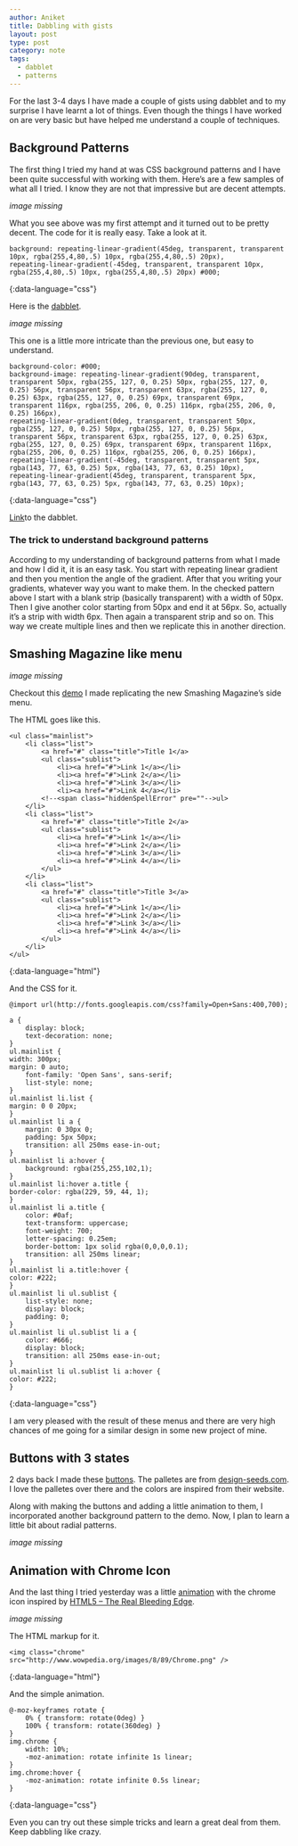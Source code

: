 ```yaml
---
author: Aniket
title: Dabbling with gists
layout: post
type: post
category: note
tags:
  - dabblet
  - patterns
---
```

For the last 3-4 days I have made a couple of gists using dabblet and to my surprise I have learnt a lot of things. Even though the things I have worked on are very basic but have helped me understand a couple of techniques.

## Background Patterns

The first thing I tried my hand at was CSS background patterns and I have been quite successful with working with them. Here’s are a few samples of what all I tried. I know they are not that impressive but are decent attempts.

_image missing_

What you see above was my first attempt and it turned out to be pretty decent. The code for it is really easy. Take a look at it.

    background: repeating-linear-gradient(45deg, transparent, transparent 10px, rgba(255,4,80,.5) 10px, rgba(255,4,80,.5) 20px),
    repeating-linear-gradient(-45deg, transparent, transparent 10px, rgba(255,4,80,.5) 10px, rgba(255,4,80,.5) 20px) #000;
{:data-language="css"}

Here is the [dabblet][2].

_image missing_

This one is a little more intricate than the previous one, but easy to understand.

    background-color: #000;
    background-image: repeating-linear-gradient(90deg, transparent, transparent 50px, rgba(255, 127, 0, 0.25) 50px, rgba(255, 127, 0, 0.25) 56px, transparent 56px, transparent 63px, rgba(255, 127, 0, 0.25) 63px, rgba(255, 127, 0, 0.25) 69px, transparent 69px, transparent 116px, rgba(255, 206, 0, 0.25) 116px, rgba(255, 206, 0, 0.25) 166px),
    repeating-linear-gradient(0deg, transparent, transparent 50px, rgba(255, 127, 0, 0.25) 50px, rgba(255, 127, 0, 0.25) 56px, transparent 56px, transparent 63px, rgba(255, 127, 0, 0.25) 63px, rgba(255, 127, 0, 0.25) 69px, transparent 69px, transparent 116px, rgba(255, 206, 0, 0.25) 116px, rgba(255, 206, 0, 0.25) 166px),
    repeating-linear-gradient(-45deg, transparent, transparent 5px, rgba(143, 77, 63, 0.25) 5px, rgba(143, 77, 63, 0.25) 10px),
    repeating-linear-gradient(45deg, transparent, transparent 5px, rgba(143, 77, 63, 0.25) 5px, rgba(143, 77, 63, 0.25) 10px);
{:data-language="css"}

[Link][4]to the dabblet.

### The trick to understand background patterns

According to my understanding of background patterns from what I made and how I did it, it is an easy task. You start with repeating linear gradient and then you mention the angle of the gradient. After that you writing your gradients, whatever way you want to make them. In the checked pattern above I start with a blank strip (basically transparent) with a width of 50px. Then I give another color starting from 50px and end it at 56px. So, actually it’s a strip with width 6px. Then again a transparent strip and so on. This way we create multiple lines and then we replicate this in another direction.

## Smashing Magazine like menu

_image missing_

Checkout this [demo][6] I made replicating the new Smashing Magazine’s side menu.

The HTML goes like this.

    <ul class="mainlist">
        <li class="list">
            <a href="#" class="title">Title 1</a>
            <ul class="sublist">
                <li><a href="#">Link 1</a></li>
                <li><a href="#">Link 2</a></li>
                <li><a href="#">Link 3</a></li>
                <li><a href="#">Link 4</a></li>
            <!--<span class="hiddenSpellError" pre=""-->ul>
        </li>
        <li class="list">
            <a href="#" class="title">Title 2</a>
            <ul class="sublist">
                <li><a href="#">Link 1</a></li>
                <li><a href="#">Link 2</a></li>
                <li><a href="#">Link 3</a></li>
                <li><a href="#">Link 4</a></li>
            </ul>
        </li>
        <li class="list">
            <a href="#" class="title">Title 3</a>
            <ul class="sublist">
                <li><a href="#">Link 1</a></li>
                <li><a href="#">Link 2</a></li>
                <li><a href="#">Link 3</a></li>
                <li><a href="#">Link 4</a></li>
            </ul>
        </li>
    </ul>
{:data-language="html"}

And the CSS for it.

    @import url(http://fonts.googleapis.com/css?family=Open+Sans:400,700);

    a {
        display: block;
        text-decoration: none;
    }
    ul.mainlist {
    width: 300px;
    margin: 0 auto;
        font-family: 'Open Sans', sans-serif;
        list-style: none;
    }
    ul.mainlist li.list {
    margin: 0 0 20px;
    }
    ul.mainlist li a {
        margin: 0 30px 0;
        padding: 5px 50px;
        transition: all 250ms ease-in-out;
    }
    ul.mainlist li a:hover {
        background: rgba(255,255,102,1);
    }
    ul.mainlist li:hover a.title {
    border-color: rgba(229, 59, 44, 1);
    }
    ul.mainlist li a.title {
        color: #0af;
        text-transform: uppercase;
        font-weight: 700;
        letter-spacing: 0.25em;
        border-bottom: 1px solid rgba(0,0,0,0.1);
        transition: all 250ms linear;
    }
    ul.mainlist li a.title:hover {
    color: #222;
    }
    ul.mainlist li ul.sublist {
        list-style: none;
        display: block;
        padding: 0;
    }
    ul.mainlist li ul.sublist li a {
        color: #666;
        display: block;
        transition: all 250ms ease-in-out;
    }
    ul.mainlist li ul.sublist li a:hover {
    color: #222;
    }
{:data-language="css"}

I am very pleased with the result of these menus and there are very high chances of me going for a similar design in some new project of mine.

## Buttons with 3 states

2 days back I made these [buttons][7]. The palletes are from [design-seeds.com][8]. I love the palletes over there and the colors are inspired from their website.

Along with making the buttons and adding a little animation to them, I incorporated another background pattern to the demo.
Now, I plan to learn a little bit about radial patterns.

_image missing_

## Animation with Chrome Icon

And the last thing I tried yesterday was a little [animation][10] with the chrome icon inspired by [HTML5 – The Real Bleeding Edge][11].

_image missing_

The HTML markup for it.

    <img class="chrome" src="http://www.wowpedia.org/images/8/89/Chrome.png" />
{:data-language="html"}

And the simple animation.

    @-moz-keyframes rotate {
        0% { transform: rotate(0deg) }
        100% { transform: rotate(360deg) }
    }
    img.chrome {
        width: 10%;
        -moz-animation: rotate infinite 1s linear;
    }
    img.chrome:hover {
        -moz-animation: rotate infinite 0.5s linear;
    }
{:data-language="css"}

Even you can try out these simple tricks and learn a great deal from them.
Keep dabbling like crazy.

 [2]: http://dabblet.com/gist/1614813 "Very basic CSS pattern"
 [4]: http://dabblet.com/gist/1615419 "Checked CSS pattern"
 [6]: http://dabblet.com/gist/1614434 "Smashing Magazine like menu"
 [7]: http://dabblet.com/gist/1651486 "Buttons with 3 states"
 [8]: http://design-seeds.com/ "Design Seeds"
 [10]: http://dabblet.com/gist/1653014 "Animation with Chrome Icon"
 [11]: http://html5-demos.appspot.com/static/html5-therealbleedingedge/template/index.html "HTML5 - The Real Bleeding Edge"